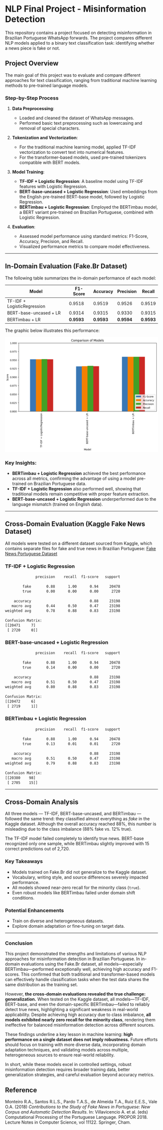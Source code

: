 # NLP Final Project - Misinformation Detection

This repository contains a project focused on detecting misinformation in Brazilian Portuguese WhatsApp forwards. The project compares different NLP models applied to a binary text classification task: identifying whether a news piece is fake or not.

## Project Overview

The main goal of this project was to evaluate and compare different approaches for text classification, ranging from traditional machine learning methods to pre-trained language models.

### Step-by-Step Process

1. **Data Preprocessing**: 
   - Loaded and cleaned the dataset of WhatsApp messages.
   - Performed basic text preprocessing such as lowercasing and removal of special characters.

2. **Tokenization and Vectorization**:
   - For the traditional machine learning model, applied TF-IDF vectorization to convert text into numerical features.
   - For the transformer-based models, used pre-trained tokenizers compatible with BERT models.

3. **Model Training**:
   - **TF-IDF + Logistic Regression**: A baseline model using TF-IDF features with Logistic Regression.
   - **BERT-base-uncased + Logistic Regression**: Used embeddings from the English pre-trained BERT-base model, followed by Logistic Regression.
   - **BERTimbau + Logistic Regression**: Employed the BERTimbau model, a BERT variant pre-trained on Brazilian Portuguese, combined with Logistic Regression.

4. **Evaluation**:
   - Assessed model performance using standard metrics: F1-Score, Accuracy, Precision, and Recall.
   - Visualized performance metrics to compare model effectiveness.

---

## In-Domain Evaluation (Fake.Br Dataset)

The following table summarizes the in-domain performance of each model:

| Model                      | F1-Score | Accuracy | Precision | Recall  |
|--------------------------- |---------- |--------- |---------- |-------- |
| TF-IDF + LogisticRegression| 0.9518    | 0.9519   | 0.9526    | 0.9519  |
| BERT-base-uncased + LR     | 0.9314    | 0.9315   | 0.9330    | 0.9315  |
| BERTimbau + LR             | **0.9593**| **0.9593**| **0.9594**| **0.9593**|

The graphic below illustrates this performance:

![alt text](imgs/graficos.png)

### Key Insights:

- **BERTimbau + Logistic Regression** achieved the best performance across all metrics, confirming the advantage of using a model pre-trained on Brazilian Portuguese data.
- **TF-IDF + Logistic Regression** also performed well, showing that traditional models remain competitive with proper feature extraction.
- **BERT-base-uncased + Logistic Regression** underperformed due to the language mismatch (trained on English data).

---

## Cross-Domain Evaluation (Kaggle Fake News Dataset)

All models were tested on a different dataset sourced from Kaggle, which contains separate files for fake and true news in Brazilian Portuguese:
[Fake News Portuguese Dataset](https://www.kaggle.com/datasets/fabioselau/fakes-news-portuguese?select=true.csv)

### TF-IDF + Logistic Regression

```
              precision    recall  f1-score   support

        fake       0.88      1.00      0.94     20478
        true       0.00      0.00      0.00      2720

    accuracy                           0.88     23198
   macro avg       0.44      0.50      0.47     23198
weighted avg       0.78      0.88      0.83     23198

Confusion Matrix:
[[20471     7]
 [ 2720     0]]
```

### BERT-base-uncased + Logistic Regression

```
              precision    recall  f1-score   support

        fake       0.88      1.00      0.94     20478
        true       0.14      0.00      0.00      2720

    accuracy                           0.88     23198
   macro avg       0.51      0.50      0.47     23198
weighted avg       0.80      0.88      0.83     23198

Confusion Matrix:
[[20472     6]
 [ 2719     1]]
```

### BERTimbau + Logistic Regression

```
              precision    recall  f1-score   support

        fake       0.88      1.00      0.94     20478
        true       0.13      0.01      0.01      2720

    accuracy                           0.88     23198
   macro avg       0.51      0.50      0.47     23198
weighted avg       0.79      0.88      0.83     23198

Confusion Matrix:
[[20380    98]
 [ 2705    15]]
```

---

## Cross-Domain Analysis

All three models — TF-IDF, BERT-base-uncased, and BERTimbau — followed the same trend: they classified almost everything as *fake* in the Kaggle dataset. Although the overall accuracy reached 88%, this number is misleading due to the class imbalance (88% fake vs. 12% true).

The TF-IDF model failed completely to identify true news. BERT-base recognized only one sample, while BERTimbau slightly improved with 15 correct predictions out of 2,720.

### Key Takeaways

- Models trained on Fake.Br did not generalize to the Kaggle dataset.
- Vocabulary, writing style, and source differences severely impacted performance.
- All models showed near-zero recall for the minority class (`true`).
- Even robust models like BERTimbau failed under domain shift conditions.

### Potential Enhancements

- Train on diverse and heterogeneous datasets.
- Explore domain adaptation or fine-tuning on target data.

---

### Conclusion

This project demonstrated the strengths and limitations of various NLP approaches for misinformation detection in Brazilian Portuguese. In in-domain evaluations using the Fake.Br dataset, all models—especially BERTimbau—performed exceptionally well, achieving high accuracy and F1-scores. This confirmed that both traditional and transformer-based models can effectively handle classification tasks when the test data shares the same distribution as the training set.

However, **the cross-domain evaluations revealed the true challenge: generalization.** When tested on the Kaggle dataset, all models—TF-IDF, BERT-base, and even the domain-specific BERTimbau—failed to reliably detect true news, highlighting a significant weakness in real-world applicability. Despite achieving high accuracy due to class imbalance, **all models exhibited nearly zero recall for the minority class**, rendering them ineffective for balanced misinformation detection across different sources.

These findings underline a key lesson in machine learning: **high performance on a single dataset does not imply robustness.** Future efforts should focus on training with more diverse data, incorporating domain adaptation techniques, and validating models across multiple, heterogeneous sources to ensure real-world reliability.

In short, while these models excel in controlled settings, robust misinformation detection requires broader training data, better generalization strategies, and careful evaluation beyond accuracy metrics.

## Reference

Monteiro R.A., Santos R.L.S., Pardo T.A.S., de Almeida T.A., Ruiz E.E.S., Vale O.A. (2018) *Contributions to the Study of Fake News in Portuguese: New Corpus and Automatic Detection Results*. In: Villavicencio A. et al. (eds) Computational Processing of the Portuguese Language. PROPOR 2018. Lecture Notes in Computer Science, vol 11122. Springer, Cham.